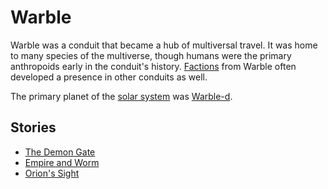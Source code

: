 # Warble

<meta property="og:description" content="Warble was a conduit that became a hub of multiversal travel. It was home to many species of the multiverse.">

Warble was a conduit that became a hub of multiversal travel. It was home to many species of the multiverse, though humans were the primary anthropoids early in the conduit's history. [Factions](factions/introduction.md) from Warble often developed a presence in other conduits as well.

The primary planet of the [solar system](solar-system/introduction.md) was [Warble-d](solar-system/warble-d/introduction.md).

## Stories

- [The Demon Gate](../../../stories/demon-gate.md)
- [Empire and Worm](../../../stories/empire-and-worm.md)
- [Orion's Sight](../../../stories/orions-sight.md)